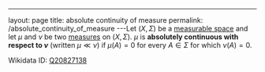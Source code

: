 ---
 layout: page
 title: absolute continuity of measure
 permalink: /absolute_continuity_of_measure
---Let $(X,\Sigma)$ be a [measurable space](https://defsmath.github.io/DefsMath/measurable) and let $\mu$ and $\nu$ be two [measures](https://defsmath.github.io/DefsMath/measure_space) on $(X,\Sigma)$. $\mu$ is **absolutely continuous with respect to $\nu$** (written $\mu \ll \nu)$ if $\mu(A) =0$ for every $A\in \Sigma$ for which $\nu(A)=0$. 

Wikidata ID: [Q20827138](https://www.wikidata.org/wiki/Q20827138)